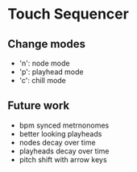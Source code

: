 # Touch Sequencer
## Change modes  
* 'n': node mode  
* 'p': playhead mode  
* 'c': chill mode  

## Future work  
* bpm synced metrnonomes
* better looking playheads
* nodes decay over time
* playheads decay over time
* pitch shift with arrow keys
